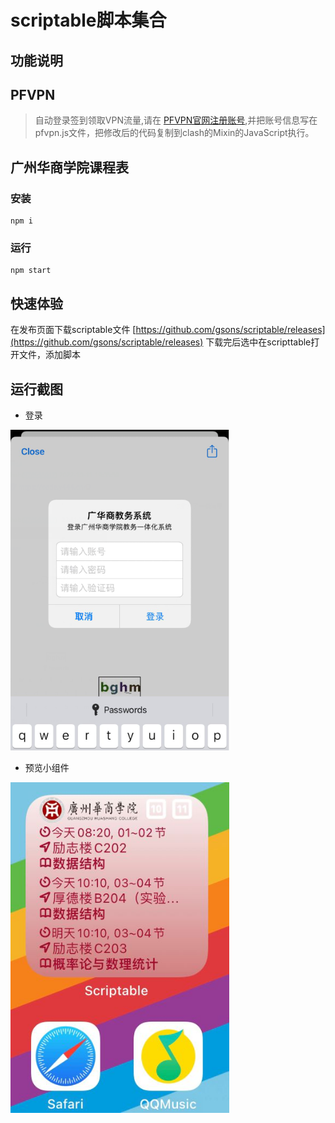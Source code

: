 # scriptable脚本集合

## 功能说明

## PFVPN

> 自动登录签到领取VPN流量,请在 [PFVPN官网注册账号](https://purefast.net/),并把账号信息写在pfvpn.js文件，把修改后的代码复制到clash的Mixin的JavaScript执行。

## 广州华商学院课程表

### 安装
```
npm i 
```

### 运行
```
npm start 
```

## 快速体验

在发布页面下载scriptable文件 [https://github.com/gsons/scriptable/releases](https://github.com/gsons/scriptable/releases)
下载完后选中在scripttable打开文件，添加脚本


## 运行截图

* 登录

<img src="https://raw.githubusercontent.com/gsons/gsons.github.io/master/demo/ghs_login.png" width='350'> 

* 预览小组件

<img src="https://raw.githubusercontent.com/gsons/gsons.github.io/master/demo/scriptable_ghs.jpg" width='350'> 

